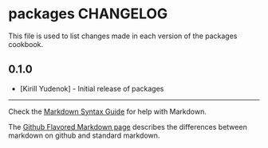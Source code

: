 packages CHANGELOG
==============

This file is used to list changes made in each version of the packages cookbook.

0.1.0
-----
- [Kirill Yudenok] - Initial release of packages

- - -
Check the [Markdown Syntax Guide](http://daringfireball.net/projects/markdown/syntax) for help with Markdown.

The [Github Flavored Markdown page](http://github.github.com/github-flavored-markdown/) describes the differences between markdown on github and standard markdown.
